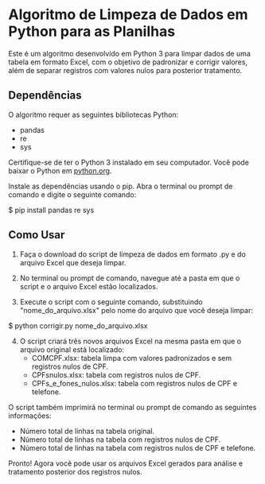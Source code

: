 # Algoritmo de Limpeza de Dados em Python para as Planilhas 

Este é um algoritmo desenvolvido em Python 3 para limpar dados de uma tabela em formato Excel, com o objetivo de padronizar e corrigir valores, além de separar registros com valores nulos para posterior tratamento.

## Dependências

O algoritmo requer as seguintes bibliotecas Python:

- pandas
- re
- sys

Certifique-se de ter o Python 3 instalado em seu computador. Você pode baixar o Python em [python.org](https://www.python.org/).

Instale as dependências usando o pip. Abra o terminal ou prompt de comando e digite o seguinte comando:

$ pip install pandas re sys

## Como Usar

1. Faça o download do script de limpeza de dados em formato .py e do arquivo Excel que deseja limpar.

2. No terminal ou prompt de comando, navegue até a pasta em que o script e o arquivo Excel estão localizados.

3. Execute o script com o seguinte comando, substituindo "nome_do_arquivo.xlsx" pelo nome do arquivo que você deseja limpar:

$ python corrigir.py nome_do_arquivo.xlsx

4. O script criará três novos arquivos Excel na mesma pasta em que o arquivo original está localizado:
   - COMCPF.xlsx: tabela limpa com valores padronizados e sem registros nulos de CPF.
   - CPFsnulos.xlsx: tabela com registros nulos de CPF.
   - CPFs_e_fones_nulos.xlsx: tabela com registros nulos de CPF e telefone.

O script também imprimirá no terminal ou prompt de comando as seguintes informações:

- Número total de linhas na tabela original.
- Número total de linhas na tabela com registros nulos de CPF.
- Número total de linhas na tabela com registros nulos de CPF e telefone.

Pronto! Agora você pode usar os arquivos Excel gerados para análise e tratamento posterior dos registros nulos.

